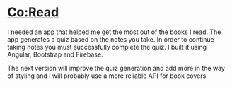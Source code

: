 # [Co:Read](https://co-read-quiz.firebaseapp.com/)

I needed an app that helped me get the most out of the books I read. The app generates a quiz based on the notes you take. In order to continue taking notes you must successfully complete the quiz. I built it using Angular, Bootstrap and Firebase.

The next version will improve the quiz generation and add more in the way of styling and I will probably use a more reliable API for book covers.
